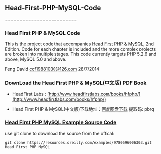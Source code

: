 ## Head-First-PHP-MySQL-Code
=========================

### Head First PHP & MySQL Code

This is the project code that accompanies [Head First PHP & MySQL, 2nd Edition](http://shop.oreilly.com/product/0636920029298.do). Code for each chapter is included and the more complex projects are broken into multiple stages.  This code currently targets PHP 5.2.6 and above, MySQL 5.0 and above.

Feng David
ccf19881030@126.com
28/7/2014

### DownLoad the Head First PHP & MySQL(中文版) PDF Book
- HeadFirst Labs  : [http://www.headfirstlabs.com/books/hfphp/](http://www.headfirstlabs.com/books/hfphp/)

- Head First PHP & MySQL(中文版)下载地址：[百度网盘下载](https://pan.baidu.com/s/1gCFbsm1DF8B2gupsZETHJA)
提取码: pbrq


### [Head First PHP MySQL Example Source Code](https://resources.oreilly.com/examples/9780596006303/#)

use git clone to download the source from the offical:
```shell
git clone https://resources.oreilly.com/examples/9780596006303.git Head_First_PHP_MySQL
```




